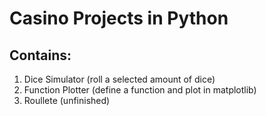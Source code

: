 # Casino Projects in Python

## Contains:

1. Dice Simulator (roll a selected amount of dice)
2. Function Plotter (define a function and plot in matplotlib)
3. Roullete (unfinished)
